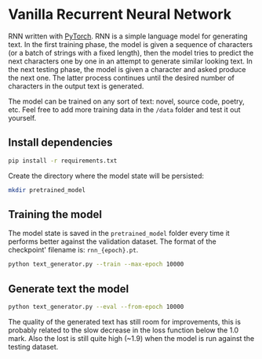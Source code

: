 # Vanilla Recurrent Neural Network

RNN written with [PyTorch](https://pytorch.org). RNN is a simple language model for generating text. In the first training phase, the model is given a sequence of characters (or a batch of strings with a fixed length), then the model tries to predict the next characters one by one in an attempt to generate similar looking text. In the next testing phase, the model is given a character and asked produce the next one. The latter process continues until the desired number of characters in the output text is generated.

The model can be trained on any sort of text: novel, source code, poetry, etc. Feel free to add more training data in the `/data` folder and test it out yourself.

## Install dependencies

```bash
pip install -r requirements.txt
```

Create the directory where the model state will be persisted:
```bash
mkdir pretrained_model
```

## Training the model

The model state is saved in the `pretrained_model` folder every time it performs better against the validation dataset. The format of the checkpoint' filename is: `rnn_{epoch}.pt`.

```bash
python text_generator.py --train --max-epoch 10000
```

## Generate text the model

```bash
python text_generator.py --eval --from-epoch 10000
```

The quality of the generated text has still room for improvements, this is probably related to the slow decrease in the loss function below the 1.0 mark. Also the lost is still quite high (~1.9) when the model is run against the testing dataset.

